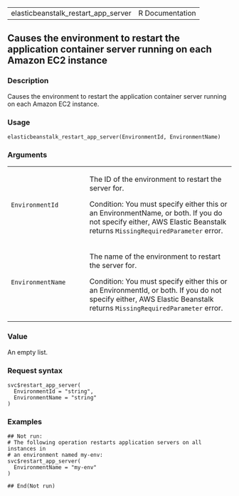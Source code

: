 <table style="width: 100%;">
<tbody>
<tr class="odd">
<td>elasticbeanstalk_restart_app_server</td>
<td style="text-align: right;">R Documentation</td>
</tr>
</tbody>
</table>

## Causes the environment to restart the application container server running on each Amazon EC2 instance

### Description

Causes the environment to restart the application container server
running on each Amazon EC2 instance.

### Usage

    elasticbeanstalk_restart_app_server(EnvironmentId, EnvironmentName)

### Arguments

<table>
<colgroup>
<col style="width: 35%" />
<col style="width: 65%" />
</colgroup>
<tbody>
<tr class="odd">
<td><code
id="elasticbeanstalk_restart_app_server_:_EnvironmentId">EnvironmentId</code></td>
<td><p>The ID of the environment to restart the server for.</p>
<p>Condition: You must specify either this or an EnvironmentName, or
both. If you do not specify either, AWS Elastic Beanstalk returns
<code>MissingRequiredParameter</code> error.</p></td>
</tr>
<tr class="even">
<td><code
id="elasticbeanstalk_restart_app_server_:_EnvironmentName">EnvironmentName</code></td>
<td><p>The name of the environment to restart the server for.</p>
<p>Condition: You must specify either this or an EnvironmentId, or both.
If you do not specify either, AWS Elastic Beanstalk returns
<code>MissingRequiredParameter</code> error.</p></td>
</tr>
</tbody>
</table>

### Value

An empty list.

### Request syntax

    svc$restart_app_server(
      EnvironmentId = "string",
      EnvironmentName = "string"
    )

### Examples

    ## Not run: 
    # The following operation restarts application servers on all instances in
    # an environment named my-env:
    svc$restart_app_server(
      EnvironmentName = "my-env"
    )

    ## End(Not run)
